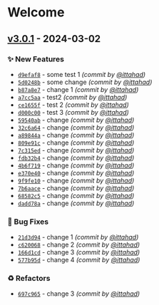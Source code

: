 # Welcome

## [v3.0.1] - 2024-03-02
### :sparkles: New Features
- [`d9efaf8`](https://github.com/ittahad/MiniApp.Framework/commit/d9efaf8ce1237960e36f13ada04f710191123350) - some test 1 *(commit by [@ittahad](https://github.com/ittahad))*
- [`5d0248b`](https://github.com/ittahad/MiniApp.Framework/commit/5d0248b537c981245d594407f422ef45da11b1c3) - some change *(commit by [@ittahad](https://github.com/ittahad))*
- [`b87a8e7`](https://github.com/ittahad/MiniApp.Framework/commit/b87a8e75de1b1c575ba004fd5ab629b3068dbe7a) - change 1 *(commit by [@ittahad](https://github.com/ittahad))*
- [`a7cc5aa`](https://github.com/ittahad/MiniApp.Framework/commit/a7cc5aa0b655f2dcef7562d2efca40b02b57ae26) - test2 *(commit by [@ittahad](https://github.com/ittahad))*
- [`ce1655f`](https://github.com/ittahad/MiniApp.Framework/commit/ce1655fa1e0ed236440fe41ad5c750feb4890b8c) - test 2 *(commit by [@ittahad](https://github.com/ittahad))*
- [`d000c00`](https://github.com/ittahad/MiniApp.Framework/commit/d000c00be9a69204cba9c4de7b89246e5bea3d0e) - test 3 *(commit by [@ittahad](https://github.com/ittahad))*
- [`59540ab`](https://github.com/ittahad/MiniApp.Framework/commit/59540abdfc449ac20d992c19eb0762a4bdfb7a6a) - change *(commit by [@ittahad](https://github.com/ittahad))*
- [`32c6a64`](https://github.com/ittahad/MiniApp.Framework/commit/32c6a64f1a41bd33816e8947e3ba56491b7960b4) - change *(commit by [@ittahad](https://github.com/ittahad))*
- [`a89844a`](https://github.com/ittahad/MiniApp.Framework/commit/a89844a82908db82839ad60a0f7d8f312f2f4b77) - change *(commit by [@ittahad](https://github.com/ittahad))*
- [`809e91c`](https://github.com/ittahad/MiniApp.Framework/commit/809e91c291bb563ffb6dc74951b27aca2f80d406) - change *(commit by [@ittahad](https://github.com/ittahad))*
- [`7c315ed`](https://github.com/ittahad/MiniApp.Framework/commit/7c315edd680e0d20fb4b47474fa7dc8d611698cd) - change *(commit by [@ittahad](https://github.com/ittahad))*
- [`fdb32b4`](https://github.com/ittahad/MiniApp.Framework/commit/fdb32b4350e96eff68e28f24dc7b7f458242cdb4) - change *(commit by [@ittahad](https://github.com/ittahad))*
- [`4b6f719`](https://github.com/ittahad/MiniApp.Framework/commit/4b6f7198e2815be425d2ce1b743edb577e0bc195) - change *(commit by [@ittahad](https://github.com/ittahad))*
- [`e370e40`](https://github.com/ittahad/MiniApp.Framework/commit/e370e40cddd772ea6a1dad29110d64b85ff7608f) - change *(commit by [@ittahad](https://github.com/ittahad))*
- [`9f9fe10`](https://github.com/ittahad/MiniApp.Framework/commit/9f9fe10ad9efe9a3ceec4fa3362e8c7187628a73) - change *(commit by [@ittahad](https://github.com/ittahad))*
- [`7b6aace`](https://github.com/ittahad/MiniApp.Framework/commit/7b6aacefb65946f579a56088990c74e1343eb4ef) - change *(commit by [@ittahad](https://github.com/ittahad))*
- [`68582c5`](https://github.com/ittahad/MiniApp.Framework/commit/68582c5263c4f121addab120a309e51cfc197669) - change *(commit by [@ittahad](https://github.com/ittahad))*
- [`dadd78a`](https://github.com/ittahad/MiniApp.Framework/commit/dadd78a0954dc7dd6e1b283737ec811a0f1c9dd3) - change *(commit by [@ittahad](https://github.com/ittahad))*

### :bug: Bug Fixes
- [`21d3d94`](https://github.com/ittahad/MiniApp.Framework/commit/21d3d943f3daf9f19b8ac13d1a9b47962fbd77a1) - change 1 *(commit by [@ittahad](https://github.com/ittahad))*
- [`c620068`](https://github.com/ittahad/MiniApp.Framework/commit/c6200685051c07d803a697606a0f6b8e752b354b) - change 2 *(commit by [@ittahad](https://github.com/ittahad))*
- [`166d1cd`](https://github.com/ittahad/MiniApp.Framework/commit/166d1cd77473919b6a3330755ccdbaa21cefbb29) - change 3 *(commit by [@ittahad](https://github.com/ittahad))*
- [`577b95d`](https://github.com/ittahad/MiniApp.Framework/commit/577b95df7df31dd3aaa2b3e928f3537404717435) - change 4 *(commit by [@ittahad](https://github.com/ittahad))*

### :recycle: Refactors
- [`697c965`](https://github.com/ittahad/MiniApp.Framework/commit/697c96584b33658165b97d61e995166318ad3d18) - change 3 *(commit by [@ittahad](https://github.com/ittahad))*


[v3.0.1]: https://github.com/ittahad/MiniApp.Framework/compare/v3.0.0...v3.0.1